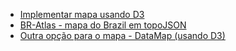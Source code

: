 * [Implementar mapa usando D3](http://blog.superquadra.co/frontend/mapa-do-brasil-em-d3js/)
* [BR-Atlas - mapa do Brazil em topoJSON](https://github.com/carolinabigonha/br-atlas)
* [Outra opção para o mapa - DataMap (usando D3)](http://datamaps.github.io/)

